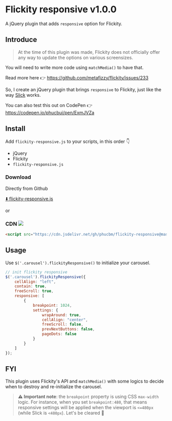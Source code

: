 # Flickity responsive v1.0.0

A jQuery plugin that adds `responsive` option for Flickity.

## Introduce

> At the time of this plugin was made, Flickity does not officially offer any way to update the options on various screensizes.

You will need to write more code using `matchMedia()` to have that. 

Read more here 👉 https://github.com/metafizzy/flickity/issues/233

So, I create an jQuery plugin that brings `responsive` to Flickity, just like the way [Slick](https://kenwheeler.github.io/slick/) works.

You can also test this out on CodePen 👉 https://codepen.io/phucbui/pen/ExmJVZa

## Install

Add `flickity-responsive.js` to your scripts, in this order 👇

- jQuery
- Flickity
- `flickity-responsive.js`

### Download

Directly from Github

[⬇️ flickity-responsive.js](https://raw.githubusercontent.com/phucbm/flickity-responsive/master/flickity-responsive.js)

or

### CDN [![](https://data.jsdelivr.com/v1/package/gh/phucbm/flickity-responsive/badge)](https://www.jsdelivr.com/package/gh/phucbm/flickity-responsive)

```html
<script src="https://cdn.jsdelivr.net/gh/phucbm/flickity-responsive@master/flickity-responsive.js"></script>
```

## Usage

Use `$('.carousel').flickityResponsive()` to initialize your carousel.

```js
// init flickity responsive
$('.carousel').flickityResponsive({
    cellAlign: "left",
    contain: true,
    freeScroll: true,
    responsive: [
        {
            breakpoint: 1024,
            settings: {
                wrapAround: true,
                cellAlign: "center",
                freeScroll: false,
                prevNextButtons: false,
                pageDots: false
            }
        }
    ]
});
```

## FYI

This plugin uses Flickity's API and `matchMedia()` with some logics to decide when to destroy and re-initialize the carousel.

> **⚠️ Important note**: the `breakpoint` property is using CSS `max-width` logic. For instance, when you set `breakpoint:480`, that means responsive settings will be applied when the viewport is `<=480px` (while Slick is `<480px`). Let's be cleared 💎
